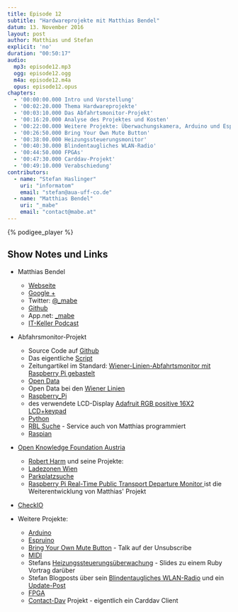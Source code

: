 ```yaml
---
title: Episode 12
subtitle: "Hardwareprojekte mit Matthias Bendel"
datum: 13. November 2016
layout: post
author: Matthias und Stefan
explicit: 'no'
duration: "00:50:17"
audio:
  mp3: episode12.mp3
  ogg: episode12.ogg
  m4a: episode12.m4a
  opus: episode12.opus
chapters:
  - '00:00:00.000 Intro und Vorstellung'
  - '00:02:20.000 Thema Hardwareprojekte'
  - '00:03:10.000 Das Abfahrtsmonitor-Projekt'
  - '00:16:20.000 Analyse des Projektes und Kosten'
  - '00:22:00.000 Weitere Projekte: Überwachungskamera, Arduino und Espruino'
  - '00:26:50.000 Bring Your Own Mute Button'
  - '00:38:00.000 Heizungssteuerungsmonitor'
  - '00:40:30.000 Blindentaugliches WLAN-Radio'
  - '00:44:50.000 FPGAs'
  - '00:47:30.000 Carddav-Projekt'
  - '00:49:10.000 Verabschiedung'
contributors:
  - name: "Stefan Haslinger"
    uri: "informatom"
    email: "stefan@aua-uff-co.de"
  - name: "Matthias Bendel"
    uri: "_mabe"
    email: "contact@mabe.at"
---
```


{% podigee_player %}

## Show Notes und Links

* Matthias Bendel
  * [Webseite](https://mabe.at/)
  * [Google +](https://plus.google.com/+MatthiasBendel)
  * Twitter: [@_mabe](https://twitter.com/_mabe)
  * [Github](https://github.com/mabe-at)
  * App.net: [_mabe](https://alpha.app.net/_mabe)
  * [IT-Keller Podcast](https://it-keller.at/podcast)

* Abfahrsmonitor-Projekt
  * Source Code auf [Github](https://github.com/mabe-at/WL-Monitor-Pi)
  * Das eigentliche [Script](https://github.com/mabe-at/WL-Monitor-Pi/blob/master/monitor.py)
  * Zeitungartikel im Standard: [Wiener-Linien-Abfahrtsmonitor mit Raspberry Pi gebastelt](http://derstandard.at/2000034622153/Wiener-Linien-Abfahrtsmonitor-mit-Raspberry-Pi-gebastelt)
  * [Open Data](https://de.wikipedia.org/wiki/Open_Data)
  * Open Data bei den [Wiener Linien](http://www.wienerlinien.at/eportal3/ep/channelView.do?pageTypeId=66528&channelId=-48664)
  * [Raspberry_Pi](https://de.wikipedia.org/wiki/Raspberry_Pi)
  * des verwendete LCD-Display [Adafruit RGB positive 16X2 LCD+keypad](https://www.adafruit.com/product/1109)
  * [Python](https://www.python.org/)
  * [RBL Suche](https://till.mabe.at/rbl/) - Service auch von Matthias programmiert
  * [Raspian](https://www.raspbian.org/)

* [Open Knowledge Foundation Austria](http://okfn.at/)
  * [Robert Harm](https://twitter.com/RobertHarm) und seine Projekte:
  * [Ladezonen Wien](https://www.data.gv.at/anwendungen/ladezonen-wien-app/)
  * [Parkplatzsuche](https://www.data.gv.at/anwendungen/parkplatzsuche-at/)
  * [Raspberry Pi Real-Time Public Transport Departure Monitor
](https://www.data.gv.at/anwendungen/raspberry-pi-real-time-public-transport-departure-monitor/) ist die Weiterentwicklung von Matthias' Projekt
* [CheckIO](https://checkio.org/)

* Weitere Projekte:
  * [Arduino](https://www.arduino.cc/)
  * [Espruino](https://www.espruino.com/)
  * [Bring Your Own Mute Button](https://www.youtube.com/watch?v=FoaqZLU_790&list=PLIoqMTM7qDWpjVDQMOjGSN3b4hgsRVwHH&index=4) - Talk auf der Unsubscribe
  * [MIDI](https://de.wikipedia.org/wiki/Musical_Instrument_Digital_Interface)
  * Stefans [Heizungssteuerungsüberwachung](https://www.informatom.com/presentations/heat_monitor/heat_monitor.html#1) - Slides zu einem Ruby Vortrag darüber
  * Stefan Blogposts über sein [Blindentaugliches WLAN-Radio](https://www.informatom.com/2012/04/24/blindentaugliches-wlan-radio.html)
    und ein [Update-Post](https://www.informatom.com/2012/04/27/blindentaugliches-wlan-radio-2.html)
  * [FPGA](https://de.wikipedia.org/wiki/Field_Programmable_Gate_Array)
  * [Contact-Dav](https://github.com/mabe-at/Contact-Dav) Projekt - eigentlich ein Carddav Client